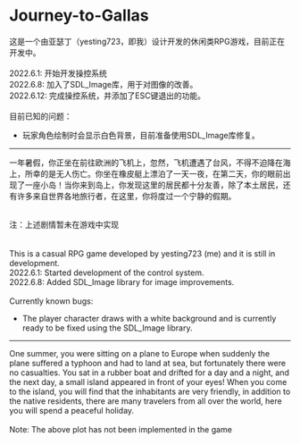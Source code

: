 # Journey-to-Gallas
这是一个由亚瑟丁（yesting723，即我）设计开发的休闲类RPG游戏，目前正在开发中。<br /><br />
2022.6.1: 开始开发操控系统<br />
2022.6.8: 加入了SDL_Image库，用于对图像的改善。<br />
2022.6.12: 完成操控系统，并添加了ESC键退出的功能。<br /><br />
目前已知的问题：<br />
- 玩家角色绘制时会显示白色背景，目前准备使用SDL_Image库修复。
- ---
一年暑假，你正坐在前往欧洲的飞机上，忽然，飞机遭遇了台风，不得不迫降在海上，所幸的是无人伤亡。你坐在橡皮艇上漂泊了一天一夜，在第二天，你的眼前出现了一座小岛！当你来到岛上，你发现这里的居民都十分友善，除了本土居民，还有许多来自世界各地旅行者，在这里，你将度过一个宁静的假期。<br /><br />

注：上述剧情暂未在游戏中实现<br />
<br /><br />
This is a casual RPG game developed by yesting723 (me) and it is still in development.<br />
2022.6.1: Started development of the control system.<br />
2022.6.8: Added SDL_Image library for image improvements.<br /><br />
Currently known bugs:
- The player character draws with a white background and is currently ready to be fixed using the SDL_Image library.
- ---
One summer, you were sitting on a plane to Europe when suddenly the plane suffered a typhoon and had to land at sea, but fortunately there were no casualties. You sat in a rubber boat and drifted for a day and a night, and the next day, a small island appeared in front of your eyes! When you come to the island, you will find that the inhabitants are very friendly, in addition to the native residents, there are many travelers from all over the world, here you will spend a peaceful holiday.
<br /><br />
Note: The above plot has not been implemented in the game
<br /><br /><br />
